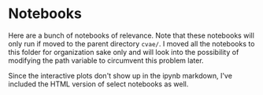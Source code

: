 # Notebooks

Here are a bunch of notebooks of relevance. Note that these notebooks will only run if moved to the parent directory `cvae/`. I moved all the notebooks to this folder for organization sake only and will look into the possibility of modifying the path variable to circumvent this problem later. 

Since the interactive plots don't show up in the ipynb markdown, I've included the HTML version of select notebooks as well.